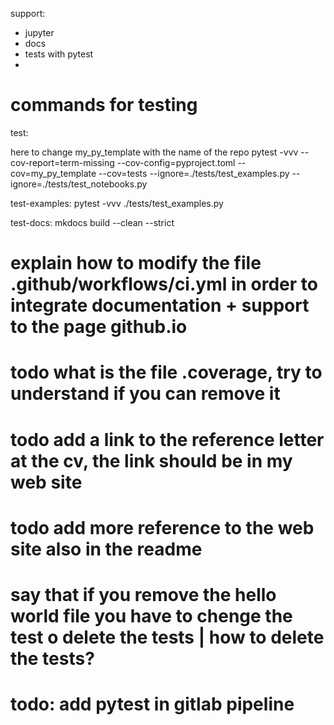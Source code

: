 
support:
- jupyter
- docs
- tests with pytest
- 


# commands for testing

test:

here to change my_py_template with the name of the repo
    pytest -vvv --cov-report=term-missing --cov-config=pyproject.toml --cov=my_py_template --cov=tests --ignore=./tests/test_examples.py --ignore=./tests/test_notebooks.py



test-examples:
    pytest -vvv ./tests/test_examples.py

test-docs:
    mkdocs build --clean --strict

# explain how to modify the file .github/workflows/ci.yml in order to integrate documentation + support to the page github.io

# todo what is the file .coverage, try to understand if you can remove it 
# todo add a link to the reference letter at the cv, the link should be in my web site
# todo add more reference to the web site also in the readme


# say that if you remove the hello world file you have to chenge the test o delete the tests | how to delete the tests?

# todo: add pytest in gitlab pipeline




